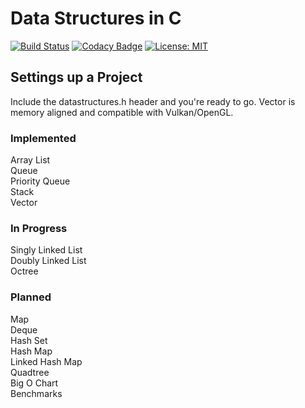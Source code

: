 # Data Structures in C

[![Build Status](https://travis-ci.org/Zalrioth/cstorage.svg?branch=master)](https://travis-ci.org/Zalrioth/data-structures-in-c)
[![Codacy Badge](https://api.codacy.com/project/badge/Grade/c41a5345402f4831a1f09af4f2961b74)](https://www.codacy.com/app/Zalrioth/data-structures-in-c?utm_source=github.com&amp;utm_medium=referral&amp;utm_content=Zalrioth/data-structures-in-c&amp;utm_campaign=Badge_Grade)
[![License: MIT](https://img.shields.io/badge/License-MIT-yellow.svg)](https://opensource.org/licenses/MIT)

## Settings up a Project

Include the datastructures.h header and you're ready to go. Vector is memory aligned and compatible with Vulkan/OpenGL.

### Implemented

Array List<br/>
Queue<br/>
Priority Queue<br/>
Stack<br/>
Vector<br/>

### In Progress

Singly Linked List<br/>
Doubly Linked List<br/>
Octree<br/>

### Planned

Map<br/>
Deque<br/>
Hash Set<br/>
Hash Map<br/>
Linked Hash Map<br/>
Quadtree<br/>
Big O Chart<br/>
Benchmarks<br/>
